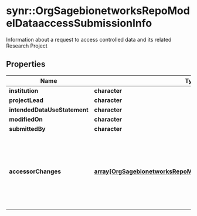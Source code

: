 # synr::OrgSagebionetworksRepoModelDataaccessSubmissionInfo

Information about a request to access controlled data and its related Research Project

## Properties
Name | Type | Description | Notes
------------ | ------------- | ------------- | -------------
**institution** | **character** |  | [optional] 
**projectLead** | **character** |  | [optional] 
**intendedDataUseStatement** | **character** |  | [optional] 
**modifiedOn** | **character** |  | [optional] 
**submittedBy** | **character** |  | [optional] 
**accessorChanges** | [**array[OrgSagebionetworksRepoModelDataaccessAccessorChange]**](org.sagebionetworks.repo.model.dataaccess.AccessorChange.md) | List of user changes. A user can gain access, renew access or have access revoked. | [optional] 


